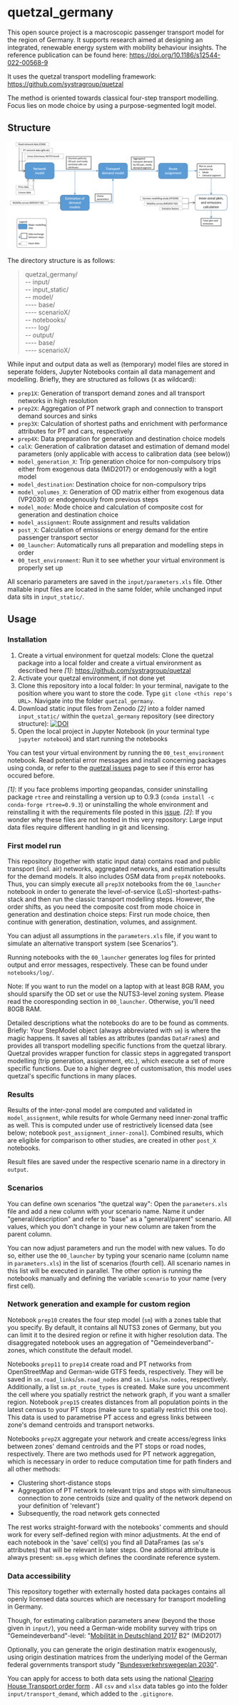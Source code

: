 # quetzal_germany
This open source project is a macroscopic passenger transport model for the region of Germany. It supports research aimed at designing an integrated, renewable energy system with mobility behaviour insights. The reference publication can be found here: https://doi.org/10.1186/s12544-022-00568-9

It uses the quetzal transport modelling framework: https://github.com/systragroup/quetzal

The method is oriented towards classical four-step transport modelling. Focus lies on mode choice by using a purpose-segmented logit model.

## Structure

![Structure of quetzal_germany](input/quetzal_germany_structure_chart.PNG "Structure of quetzal_germany")

The directory structure is as follows:
> quetzal_germany/</br>
> -- input/</br>
> -- input_static/</br>
> -- model/</br>
> ---- base/</br>
> ---- scenarioX/</br>
> -- notebooks/</br>
> ---- log/</br>
> -- output/</br>
> ---- base/</br>
> ---- scenarioX/</br>

While input and output data as well as (temporary) model files are stored in seperate folders, Jupyter Notebooks contain all data management and modelling. Briefly, they are structured as follows (`X` as wildcard):
* ``prep1X``: Generation of transport demand zones and all transport networks in high resolution
* ``prep2X``: Aggregation of PT network graph and connection to transport demand sources and sinks
* ``prep3X``: Calculation of shortest paths and enrichment with performance attributes for PT and cars, respectively
* ``prep4X``: Data preparation for generation and destination choice models
* ``calX``: Generation of calibration dataset and estimation of demand model parameters (only applicable with access to calibration data (see below))
* ``model_generation_X``: Trip generation choice for non-compulsory trips either from exogenous data (MiD2017) or endogenously with a logit model
* ``model_destination``: Destination choice for non-compulsory trips
* ``model_volumes_X``: Generation of OD matrix either from exogenous data (VP2030) or endogenously from previous steps
* ``model_mode``: Mode choice and calculation of composite cost for generation and destination choice
* ``model_assignment``: Route assignment and results validation
* ``post_X``: Calculation of emissions or energy demand for the entire passenger transport sector
* ``00_launcher``: Automatically runs all preparation and modelling steps in order
* ``00_test_environment``: Run it to see whether your virtual environment is properly set up

All scenario parameters are saved in the `input/parameters.xls` file. Other mallable input files are located in the same folder, while unchanged input data sits in `input_static/`.

## Usage

### Installation

1. Create a virtual environment for quetzal models: Clone the quetzal package into a local folder and create a virtual environment as described here *[1]*: https://github.com/systragroup/quetzal
2. Activate your quetzal environment, if not done yet
3. Clone this repository into a local folder: In your terminal, navigate to the position where you want to store the code. Type `git clone <this repo's URL>`. Navigate into the folder `quetzal_germany`.
4. Download static input files from Zenodo *[2]* into a folder named `input_static/` within the `quetzal_germany` repository (see directory structure): [![DOI](https://zenodo.org/badge/DOI/10.5281/zenodo.4518680.svg)](https://doi.org/10.5281/zenodo.4518680)
5. Open the local project in Jupyter Notebook (in your terminal type `jupyter notebook`) and start running the notebooks

You can test your virtual environment by running the `00_test_environment` notebook. Read potential error messages and install concerning packages using conda, or refer to the [quetzal issues](https://github.com/systragroup/quetzal/issues) page to see if this error has occured before.

*[1]*: If you face problems importing geopandas, consider uninstalling package `rtree` and reinstalling a version up to 0.9.3 (`conda install -c conda-forge rtree=0.9.3`) or uninstalling the whole environment and reinstalling it with the requirements file posted in this [issue](https://github.com/systragroup/quetzal/issues/45).
*[2]*: If you wonder why these files are not hosted in this very repository: Large input data files require different handling in git and licensing.

### First model run

This repository (together with static input data) contains road and public transport (incl. air) networks, aggregated networks, and estimation results for the demand models. It also includes OSM data from `prep4X` notebooks. Thus, you can simply execute all `prep3X` notebooks from the `00_launcher` notebook in order to generate the level-of-service (LoS)-shortest-paths-stack and then run the classic transport modelling steps. However, the order shifts, as you need the composite cost from mode choice in generation and destination choice steps: First run mode choice, then continue with generation, destination, volumes, and assignment.

You can adjust all assumptions in the `parameters.xls` file, if you want to simulate an alternative transport system (see Scenarios").

Running notebooks with the `00_launcher` generates log files for printed output and error messages, respectively. These can be found under `notebooks/log/`.

Note: If you want to run the model on a laptop with at least 8GB RAM, you should sparsify the OD set or use the NUTS3-level zoning system. Please read the cooresponding section in `00_launcher`. Otherwise, you'll need 80GB RAM.

Detailed descriptions what the notebooks do are to be found as comments. Briefly: Your StepModel object (always abbreviated with `sm`) is where the magic happens. It saves all tables as attributes (pandas `DataFrame`s) and provides all transport modelling specific functions from the quetzal library. Quetzal provides wrapper function for classic steps in aggregated transport modelling (trip generation, assignment, etc.), which execute a set of more specific functions. Due to a higher degree of customisation, this model uses quetzal's specific functions in many places.

### Results

Results of the inter-zonal model are computed and validated in `model_assignment`, while results for whole Germany need inner-zonal traffic as well. This is computed under use of restrictively licensed data (see below; notebook `post_assignment_inner-zonal`). Combined results, which are eligible for comparison to other studies, are created in other `post_X` notebooks.

Result files are saved under the respective scenario name in a directory in `output`.

### Scenarios

You can define own scenarios "the quetzal way": Open the `parameters.xls` file and add a new column with your scenario name. Name it under "general/description" and refer to "base" as a "general/parent" scenario. All values, which you don't change in your new column are taken from the parent column.

You can now adjust parameters and run the model with new values. To do so, either use the `00_launcher` by typing your scenario name (column name in `parameters.xls`) in the list of scenarios (fourth cell). All scenario names in this list will be executed in parallel. The other option is running the notebooks manually and defining the variable `scenario` to your name (very first cell).

### Network generation and example for custom region

Notebook `prep10` creates the four step model (`sm`) with a zones table that you specify. By default, it contains all NUTS3 zones of Germany, but you can limit it to the desired region or refine it with higher resolution data. The disaggregated notebook uses an aggregation of "Gemeindeverband"-zones, which constitute the default model.

Notebooks `prep11` to `prep14` create road and PT networks from OpenStreetMap and German-wide GTFS feeds, respectively. They will be saved in `sm.road_links`/`sm.road_nodes` and `sm.links`/`sm.nodes`, respectively. Additionally, a list `sm.pt_route_types` is created. Make sure you uncomment the cell where you spatially restrict the network graph, if you want a smaller region. Notebook `prep15` creates distances from all population points in the latest census to your PT stops (make sure to spatially restrict this one too). This data is used to parametrise PT access and egress links between zone's demand centroids and transport networks.

Notebooks `prep2X` aggregate your network and create access/egress links between zones' demand centroids and the PT stops or road nodes, respectively. There are two methods used for PT network aggregation, which is necessary in order to reduce computation time for path finders and all other methods:
* Clustering short-distance stops
* Aggregation of PT network to relevant trips and stops with simultaneous connection to zone centroids (size and quality of the network depend on your definition of 'relevant')
* Subsequently, the road network gets connected

The rest works straight-forward with the notebooks' comments and should work for every self-defined region with minor adjustments. At the end of each notebook in the 'save' cell(s) you find all DataFrames (as `sm`'s attributes) that will be relevant in later steps. One additional attribute is always present: `sm.epsg` which defines the coordinate reference system.

### Data accessibility

This repository together with externally hosted data packages contains all openly licensed data sources which are necessary for transport modelling in Germany.

Though, for estimating calibration parameters anew (beyond the those given in `input/`), you need a German-wide mobility survey with trips on "Gemeindeverband"-level: "[Mobilität in Deutschland 2017](http://www.mobilitaet-in-deutschland.de/) B2" (MiD2017)

Optionally, you can generate the origin destination matrix exogenously, using origin destination matrices from the underlying model of the German federal governments transport study "[Bundesverkehrswegeplan 2030](https://www.bmvi.de/SharedDocs/DE/Artikel/G/BVWP/bundesverkehrswegeplan-2030-inhalte-herunterladen.html)".

You can apply for access to both data sets using the national [Clearing House Transport order form](https://daten.clearingstelle-verkehr.de/order-form.html) . All `csv` and `xlsx` data tables go into the folder `input/transport_demand`, which added to the `.gitignore`.


